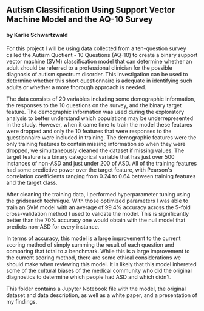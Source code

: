 ## Autism Classification Using Support Vector Machine Model and the AQ-10 Survey   

#### by Karlie Schwartzwald  

For this project I will be using data collected from a ten-question survey called the Autism Quotient - 10 Questions (AQ-10) to create a binary support vector machine (SVM) classification model that can determine whether an adult should be referred to a professional clinician for the possible diagnosis of autism spectrum disorder. This investigation can be used to determine whether this short questionnaire is adequate in identifying such adults or whether a more thorough approach is needed.  

The data consists of 20 variables including some demographic information, the responses to the 10 questions on the survey, and the binary target feature. The demographic information was used during the exploratory analysis to better understand which populations may be underrepresented in the study. However, when it came time to train the model these features were dropped and only the 10 features that were responses to the questionnaire were included in training. The demographic features were the only training features to contain missing information so when they were dropped, we simultaneously cleaned the dataset if missing values. The target feature is a binary categorical variable that has just over 500 instances of non-ASD and just under 200 of ASD. All of the training features had some predictive power over the target feature, with Pearson's correlation coefficients ranging from 0.24 to 0.64 between training features and the target class.

After cleaning the training data, I performed hyperparameter tuning using the gridsearch technique. With those optimized parameters I was able to train an SVM model with an average of 99.4% accuracy across the 5-fold cross-validation method I used to validate the model. This is significantly better than the 70% accuracy one would obtain with the null model that predicts non-ASD for every instance.

In terms of accuracy, this model is a large improvement to the current scoring method of simply summing the result of each question and comparing that total to a benchmark. While this is a large improvement to the current scoring method, there are some ethical considerations we should make when reviewing this model. It is likely that this model inhereted some of the cultural biases of the medical community who did the original diagnostics to determine which people had ASD and which didn't.

This folder contains a Jupyter Notebook file with the model, the original dataset and data description, as well as a white paper, and a presentation of my findings.
